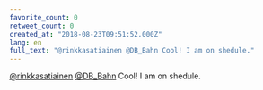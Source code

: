 ```yaml
---
favorite_count: 0
retweet_count: 0
created_at: "2018-08-23T09:51:52.000Z"
lang: en
full_text: "@rinkkasatiainen @DB_Bahn Cool! I am on shedule."
---
```


[@rinkkasatiainen](https://twitter.com/rinkkasatiainen)
[@DB_Bahn](https://twitter.com/DB_Bahn) Cool! I am on shedule.
